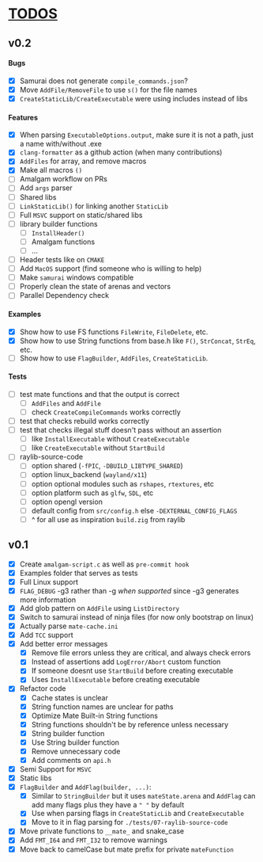 # [TODOS](https://github.com/TomasBorquez/mate.h/issues/9)

## v0.2

#### Bugs
- [x] Samurai does not generate `compile_commands.json`?
- [x] Move `AddFile/RemoveFile` to use `s()` for the file names
- [x] `CreateStaticLib/CreateExecutable` were using includes instead of libs

#### Features
- [x] When parsing `ExecutableOptions.output`, make sure it is not a path, just a name with/without .exe
- [x] `clang-formatter` as a github action (when many contributions)
- [x] `AddFiles` for array, and remove macros
- [x] Make all macros `()`
- [ ] Amalgam workflow on PRs
- [ ] Add `args` parser
- [ ] Shared libs
- [ ] `LinkStaticLib()` for linking another `StaticLib`
- [ ] Full `MSVC` support on static/shared libs
- [ ] library builder functions
    - [ ] `InstallHeader()`
    - [ ] Amalgam functions
    - [ ] ...
- [ ] Header tests like on `CMAKE`
- [ ] Add `MacOS` support (find someone who is willing to help)
- [ ] Make `samurai` windows compatible
- [ ] Properly clean the state of arenas and vectors
- [ ] Parallel Dependency check

#### Examples
- [X] Show how to use FS functions `FileWrite`, `FileDelete`, etc.
- [X] Show how to use String functions from base.h like `F()`, `StrConcat`, `StrEq`, etc.
- [ ] Show how to use `FlagBuilder`, `AddFiles`, `CreateStaticLib`.

#### Tests
- [ ] test mate functions and that the output is correct
    - [ ] `AddFiles` and `AddFile`
    - [ ] check `CreateCompileCommands` works correctly
- [ ] test that checks rebuild works correctly
- [ ] test that checks illegal stuff doesn't pass without an assertion
    - [ ] like `InstallExecutable` without `CreateExecutable`
    - [ ] like `CreateExecutable` without `StartBuild`
- [ ] raylib-source-code
    - [ ] option shared (`-fPIC`, `-DBUILD_LIBTYPE_SHARED`)
    - [ ] option linux_backend (`wayland/x11`)
    - [ ] option optional modules such as `rshapes`, `rtextures`, etc
    - [ ] option platform such as `glfw`, `SDL`, etc
    - [ ] option opengl version
    - [ ] default config from `src/config.h` else `-DEXTERNAL_CONFIG_FLAGS`
    - [ ] ^ for all use as inspiration `build.zig` from raylib

## v0.1
- [x] Create `amalgam-script.c` as well as `pre-commit hook`
- [x] Examples folder that serves as tests
- [x] Full Linux support
- [x] `FLAG_DEBUG` -g3 rather than -g *when supported* since -g3 generates more information
- [x] Add glob pattern on `AddFile` using `ListDirectory`
- [x] Switch to samurai instead of ninja files (for now only bootstrap on linux)
- [x] Actually parse `mate-cache.ini`
- [x] Add `TCC` support
- [x] Add better error messages
    - [x] Remove file errors unless they are critical, and always check errors
    - [x] Instead of assertions add `LogError/Abort` custom function
    - [x] If someone doesnt use `StartBuild` before creating executable
    - [x] Uses `InstallExecutable` before creating executable
- [x] Refactor code
    - [x] Cache states is unclear
    - [x] String function names are unclear for paths
    - [x] Optimize Mate Built-in String functions
    - [x] String functions shouldn't be by reference unless necessary
    - [x] String builder function
    - [x] Use String builder function
    - [x] Remove unnecessary code
    - [x] Add comments on `api.h`
- [x] Semi Support for `MSVC`
- [x] Static libs
- [x] `FlagBuilder` and `AddFlag(builder, ...)`:
    - [x] Similar to `StringBuilder` but it uses `mateState.arena` and `AddFlag` can add many flags plus they have a `" "` by default
    - [x] Use when parsing flags in `CreateStaticLib` and `CreateExecutable`
    - [x] Move to it in flag parsing for `./tests/07-raylib-source-code`
- [x] Move private functions to `__mate_` and snake_case
- [x] Add `FMT_I64` and `FMT_I32` to remove warnings
- [x] Move back to camelCase but mate prefix for private `mateFunction`

